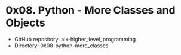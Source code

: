 # 0x08. Python - More Classes and Objects
- GitHub repository: alx-higher_level_programming
- Directory: 0x08-python-more_classes
